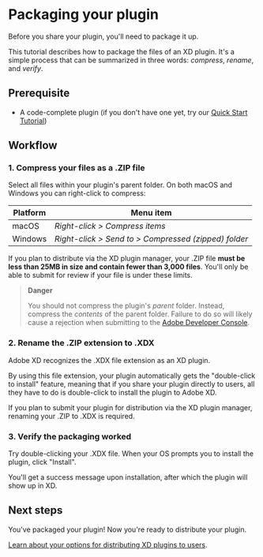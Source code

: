 # Packaging your plugin

Before you share your plugin, you'll need to package it up.

This tutorial describes how to package the files of an XD plugin. It's a simple process that can be summarized in three words: _compress_, _rename_, and _verify_.

## Prerequisite

- A code-complete plugin (if you don't have one yet, try our [Quick Start Tutorial](/tutorials/quick-start))

## Workflow

### 1. Compress your files as a .ZIP file

Select all files within your plugin's parent folder. On both macOS and Windows you can right-click to compress:

| Platform | Menu item                                            |
| -------- | ---------------------------------------------------- |
| macOS    | _Right-click > Compress items_                       |
| Windows  | _Right-click > Send to > Compressed (zipped) folder_ |

If you plan to distribute via the XD plugin manager, your .ZIP file **must be less than 25MB in size and contain fewer than 3,000 files**. You'll only be able to submit for review if your file is under these limits.

> **Danger**
>
> You should not compress the plugin's _parent_ folder. Instead, compress the _contents_ of the parent folder. Failure to do so will likely cause a rejection when submitting to the [Adobe Developer Console](https://console.adobe.io/projects).

### 2. Rename the .ZIP extension to .XDX

Adobe XD recognizes the .XDX file extension as an XD plugin.

By using this file extension, your plugin automatically gets the "double-click to install" feature, meaning that if you share your plugin directly to users, all they have to do is double-click to install the plugin to Adobe XD.

If you plan to submit your plugin for distribution via the XD plugin manager, renaming your .ZIP to .XDX is required.

### 3. Verify the packaging worked

Try double-clicking your .XDX file. When your OS prompts you to install the plugin, click "Install".

You'll get a success message upon installation, after which the plugin will show up in XD.

## Next steps

You've packaged your plugin! Now you're ready to distribute your plugin.

[Learn about your options for distributing XD plugins to users](/distribution/options.html).
